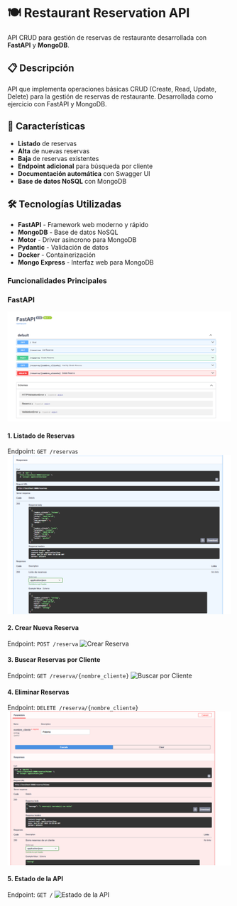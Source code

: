 # 🍽️ Restaurant Reservation API

API CRUD para gestión de reservas de restaurante desarrollada con **FastAPI** y **MongoDB**.

## 📋 Descripción

API que implementa operaciones básicas CRUD (Create, Read, Update, Delete) para la gestión de reservas de restaurante. Desarrollada como ejercicio con FastAPI y MongoDB.

## 🚀 Características

- **Listado** de reservas
- **Alta** de nuevas reservas  
- **Baja** de reservas existentes
- **Endpoint adicional** para búsqueda por cliente
- **Documentación automática** con Swagger UI
- **Base de datos NoSQL** con MongoDB

## 🛠️ Tecnologías Utilizadas

- **FastAPI** - Framework web moderno y rápido
- **MongoDB** - Base de datos NoSQL
- **Motor** - Driver asíncrono para MongoDB
- **Pydantic** - Validación de datos
- **Docker** - Containerización
- **Mongo Express** - Interfaz web para MongoDB


### Funcionalidades Principales

### FastAPI
![FastApi](screenshots/Api.png)

#### 1. Listado de Reservas
Endpoint: `GET /reservas`
![Listado de Reservas](screenshots/list-reservas.png)

#### 2. Crear Nueva Reserva
Endpoint: `POST /reserva`
![Crear Reserva](screenshots/create-reserva.png)

#### 3. Buscar Reservas por Cliente
Endpoint: `GET /reserva/{nombre_cliente}`
![Buscar por Cliente](screenshots/search-cliente.png)

#### 4. Eliminar Reservas
Endpoint: `DELETE /reserva/{nombre_cliente}`
![Eliminar Reservas](screenshots/delete-reserva.png)

#### 5. Estado de la API
Endpoint: `GET /`
![Estado de la API](screenshots/api-status.png)

